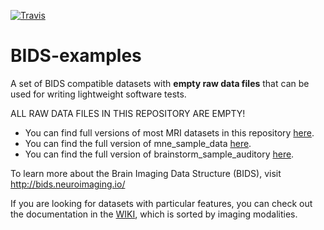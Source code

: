 [![Travis](https://api.travis-ci.org/bids-standard/BIDS-examples.svg?branch=master "Travis")](https://travis-ci.org/bids-standard/bids-examples)

# BIDS-examples
A set of BIDS compatible datasets with **empty raw data files** that can be used for writing lightweight software tests.

ALL RAW DATA FILES IN THIS REPOSITORY ARE EMPTY!

- You can find full versions of most MRI datasets in this repository [here](https://drive.google.com/drive/u/0/folders/0B2JWN60ZLkgkMGlUY3B4MXZIZW8).
- You can find the full version of mne_sample_data [here](https://drive.google.com/drive/folders/0B_sb8NJ9KsLUQ3BMS0dxZW5nSHM).
- You can find the full version of brainstorm_sample_auditory [here](https://openneuro.org/datasets/ds000246/versions/00001).

To learn more about the Brain Imaging Data Structure (BIDS), visit http://bids.neuroimaging.io/

If you are looking for datasets with particular features, you can check out the documentation in the [WIKI](https://github.com/bids-standard/bids-examples/wiki/), which is sorted by imaging modalities.
